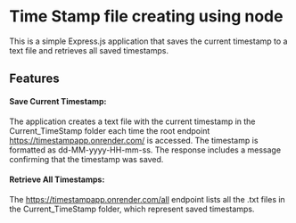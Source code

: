 # Time Stamp file creating using node 

This is a simple Express.js application that saves the current timestamp to a text file and retrieves all saved timestamps.

## Features

#### Save Current Timestamp:

The application creates a text file with the current timestamp in the Current_TimeStamp folder each time the root endpoint https://timestampapp.onrender.com/ is accessed.
The timestamp is formatted as dd-MM-yyyy-HH-mm-ss.
The response includes a message confirming that the timestamp was saved.


#### Retrieve All Timestamps:

The https://timestampapp.onrender.com/all endpoint lists all the .txt files in the Current_TimeStamp folder, which represent saved timestamps.
